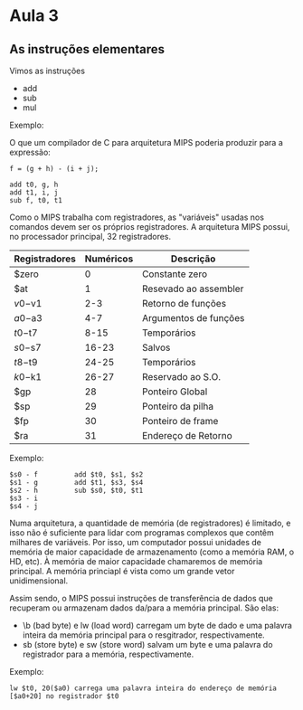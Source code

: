 # Aula 3

## As instruções elementares

Vimos as instruções

- add
- sub
- mul

Exemplo:

O que um compilador de C para arquitetura MIPS poderia produzir para a expressão:

    f = (g + h) - (i + j);

    add t0, g, h
    add t1, i, j
    sub f, t0, t1

Como o MIPS trabalha com registradores, as "variáveis" usadas nos comandos devem ser os próprios registradores. A arquitetura MIPS possui, no processador principal, 32 registradores.

Registradores   |   Numéricos   |   Descrição
--------------  |   ---------   |   -----
$zero           |   0           |   Constante zero
$at             |   1           |   Resevado ao assembler 
$v0-$v1         |   2-3         |   Retorno de funções
$a0-$a3         |   4-7         |   Argumentos de funções
$t0-$t7         |   8-15        |   Temporários
$s0-$s7         |   16-23       |   Salvos
$t8-$t9         |   24-25       |   Temporários
$k0-$k1         |   26-27       |   Reservado ao S.O.
$gp             |   28          |   Ponteiro Global
$sp             |   29          |   Ponteiro da pilha
$fp             |   30          |   Ponteiro de frame
$ra             |   31          |   Endereço de Retorno

Exemplo:
    
    $s0 - f         add $t0, $s1, $s2
    $s1 - g         add $t1, $s3, $s4
    $s2 - h         sub $s0, $t0, $t1
    $s3 - i
    $s4 - j

Numa arquitetura, a quantidade de memória (de registradores) é limitado, e isso não é suficiente para lidar com programas complexos que contêm milhares de variáveis. Por isso, um computador possui unidades de memória de maior capacidade de armazenamento (como a memória RAM, o HD, etc). À memória de maior capacidade chamaremos de memória principal. A memória princiapl é vista como um grande vetor unidimensional.

Assim sendo, o MIPS possui instruções de transferência de dados que recuperam ou armazenam dados da/para a memória principal. São elas:

 - \b (bad byte) e lw (load word) carregam um byte de dado e uma palavra inteira da memória principal para o resgitrador, respectivamente.
 - sb (store byte) e sw (store word) salvam um byte e uma palavra do registrador para a memória, respectivamente.
 
Exemplo:

    lw $t0, 20($a0) carrega uma palavra inteira do endereço de memória [$a0+20] no registrador $t0